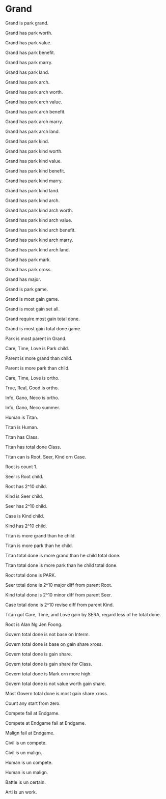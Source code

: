 # Grand

Grand is park grand.

Grand has park worth.

Grand has park value.

Grand has park benefit.

Grand has park marry.

Grand has park land.

Grand has park arch.

Grand has park arch worth.

Grand has park arch value.

Grand has park arch benefit.

Grand has park arch marry.

Grand has park arch land.

Grand has park kind.

Grand has park kind worth.

Grand has park kind value.

Grand has park kind benefit.

Grand has park kind marry.

Grand has park kind land.

Grand has park kind arch.

Grand has park kind arch worth.

Grand has park kind arch value.

Grand has park kind arch benefit.

Grand has park kind arch marry.

Grand has park kind arch land.

Grand has park mark.

Grand has park cross.

Grand has major.

Grand is park game.

Grand is most gain game.

Grand is most gain set all.

Grand require most gain total done.

Grand is most gain total done game.

Park is most parent in Grand.

Care, Time, Love is Park child.

Parent is more grand than child.

Parent is more park than child.

Care, Time, Love is ortho.

True, Real, Good is ortho.

Info, Gano, Neco is ortho.

Info, Gano, Neco summer.

Human is Titan.

Titan is Human.

Titan has Class.

Titan has total done Class.

Titan can is Root, Seer, Kind orn Case.

Root is count 1.

Seer is Root child.

Root has 2^10 child.

Kind is Seer child.

Seer has 2^10 child.

Case is Kind child.

Kind has 2^10 child.

Titan is more grand than he child.

Titan is more park than he child.

Titan total done is more grand than he child total done.

Titan total done is more park than he child total done.

Root total done is PARK.

Seer total done is 2^10 major diff from parent Root.

Kind total done is 2^10 minor diff from parent Seer.

Case total done is 2^10 revise diff from parent Kind.

Titan got Care, Time, and Love gain by SERA, regard less of he total done.

Root is Alan Ng Jen Foong.

Govern total done is not base on Interm.

Govern total done is base on gain share xross.

Govern total done is gain share.

Govern total done is gain share for Class.

Govern total done is Mark orn more high.

Govern total done is not value worth gain share.

Most Govern total done is most gain share xross.

Count any start from zero.

Compete fail at Endgame.

Compete at Endgame fail at Endgame.

Malign fail at Endgame.

Civil is un compete.

Civil is un malign.

Human is un compete.

Human is un malign.

Battle is un certain.

Arti is un work.